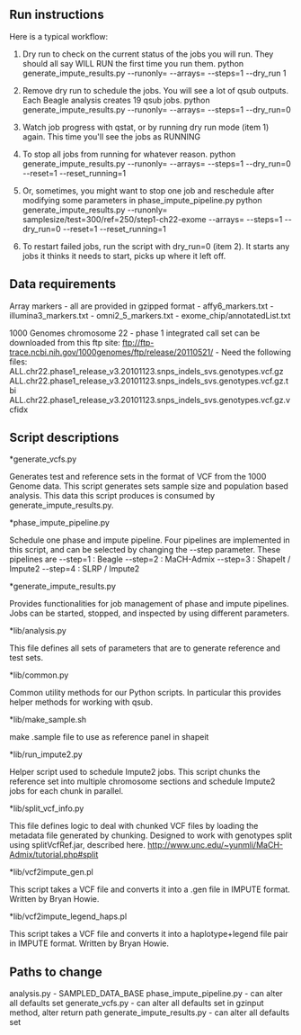 Run instructions
---------------------------------
Here is a typical workflow:

1) Dry run to check on the current status of the jobs you will run. They should all say WILL RUN the first time you run them.
python generate_impute_results.py --runonly= --arrays=<array types> --steps=1 --dry_run 1

2) Remove dry run to schedule the jobs. You will see a lot of qsub outputs. Each Beagle analysis creates 19 qsub jobs.
python generate_impute_results.py --runonly= --arrays=<array types> --steps=1 --dry_run=0

3) Watch job progress with qstat, or by running dry run mode (item 1) again. This time you'll see the jobs as RUNNING

4) To stop all jobs from running for whatever reason.
python generate_impute_results.py --runonly= --arrays=<array types> --steps=1 --dry_run=0 --reset=1 --reset_running=1

5) Or, sometimes, you might want to stop one job and reschedule after modifying some parameters in phase_impute_pipeline.py
python generate_impute_results.py --runonly=
samplesize/test=300/ref=250/step1-ch22-exome 
 --arrays=<array types> --steps=1 --dry_run=0 --reset=1 --reset_running=1

6) To restart failed jobs, run the script with dry_run=0 (item 2). It starts any jobs it thinks it needs to start, picks up where it left off.

Data requirements
---------------------------------
Array markers - all are provided in gzipped format
    - affy6_markers.txt
    - illumina3_markers.txt
    - omni2_5_markers.txt
    - exome_chip/annotatedList.txt

1000 Genomes chromosome 22
    - phase 1 integrated call set can be downloaded from this ftp site:
      ftp://ftp-trace.ncbi.nih.gov/1000genomes/ftp/release/20110521/
    - Need the following files:
        ALL.chr22.phase1_release_v3.20101123.snps_indels_svs.genotypes.vcf.gz
        ALL.chr22.phase1_release_v3.20101123.snps_indels_svs.genotypes.vcf.gz.tbi
        ALL.chr22.phase1_release_v3.20101123.snps_indels_svs.genotypes.vcf.gz.vcfidx

Script descriptions
---------------------------------

*generate_vcfs.py

Generates test and reference sets in the format of VCF from the 1000 Genome data. This script
generates sets sample size and population based analysis. This data this script produces is
consumed by generate_impute_results.py.

*phase_impute_pipeline.py

Schedule one phase and impute pipeline. Four pipelines are implemented in this script,
and can be selected by changing the --step parameter. These pipelines are
--step=1 : Beagle
--step=2 : MaCH-Admix
--step=3 : ShapeIt / Impute2
--step=4 : SLRP / Impute2

*generate_impute_results.py

Provides functionalities for job management of phase and impute pipelines.
Jobs can be started, stopped, and inspected by using different parameters.

*lib/analysis.py

This file defines all sets of parameters that are to generate reference and test sets.

*lib/common.py

Common utility methods for our Python scripts. In particular
this provides helper methods for working with qsub.

*lib/make_sample.sh

make .sample file to use as reference panel in shapeit

*lib/run_impute2.py

Helper script used to schedule Impute2 jobs. This script chunks the reference set into multiple
chromosome sections and schedule Impute2 jobs for each chunk in parallel.

*lib/split_vcf_info.py

This file defines logic to deal with chunked VCF files by loading the
metadata file generated by chunking. Designed to work with genotypes
split using splitVcfRef.jar, described here.
http://www.unc.edu/~yunmli/MaCH-Admix/tutorial.php#split

*lib/vcf2impute_gen.pl

This script takes a VCF file and converts it into a .gen file in IMPUTE format.
Written by Bryan Howie.

*lib/vcf2impute_legend_haps.pl

This script takes a VCF file and converts it into a haplotype+legend file
pair in IMPUTE format. Written by Bryan Howie.

Paths to change
---------------------------------
analysis.py - SAMPLED_DATA_BASE
phase_impute_pipeline.py - can alter all defaults set
generate_vcfs.py - can alter all defaults set
    in gzinput method, alter return path
generate_impute_results.py - can alter all defaults set